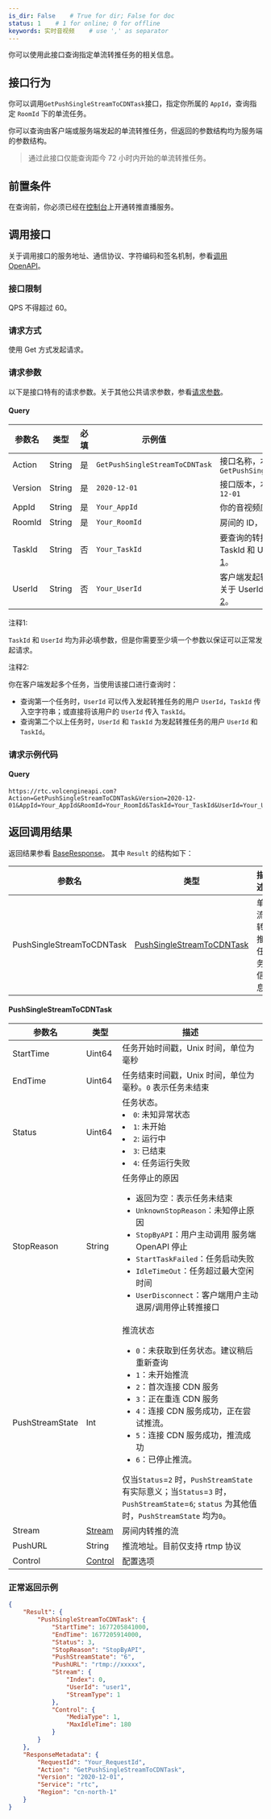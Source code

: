 ```yaml
---
is_dir: False    # True for dir; False for doc
status: 1    # 1 for online; 0 for offline
keywords: 实时音视频    # use ',' as separator
---
```


你可以使用此接口查询指定单流转推任务的相关信息。

## 接口行为

你可以调用`GetPushSingleStreamToCDNTask`接口，指定你所属的 `AppId`，查询指定 `RoomId` 下的单流任务。

你可以查询由客户端或服务端发起的单流转推任务，但返回的参数结构均为服务端的参数结构。

> 通过此接口仅能查询距今 72 小时内开始的单流转推任务。

## 前置条件

在查询前，你必须已经在[控制台](https://console.volcengine.com/rtc/cloudRTC)上开通转推直播服务。

## 调用接口

关于调用接口的服务地址、通信协议、字符编码和签名机制，参看[调用 OpenAPI](69828)。
### 接口限制

QPS 不得超过 60。

### 请求方式

使用 Get 方式发起请求。

### 请求参数

以下是接口特有的请求参数。关于其他公共请求参数，参看[请求参数](69828.md#requestparameters)。

#### Query

|  **参数名**  |  **类型**  |  **必填**  |  **示例值**  |  **描述**  |
| --- | --- | --- | --- | --- |
| Action | String | 是 | `GetPushSingleStreamToCDNTask` | 接口名称，本接口取值：`GetPushSingleStreamToCDNTask` |
| Version | String | 是 | `2020-12-01` | 接口版本，本接口取值：`2020-12-01`  |
| AppId | String | 是 | `Your_AppId` | 你的音视频应用的唯一标志 |
| RoomId | String | 是 | `Your_RoomId` | 房间的 ID，是房间的唯一标志 |
| TaskId | String | 否 | `Your_TaskId` | 要查询的转推任务 ID。关于 TaskId 和 UserId，请参看[注释1](#taskid)。|
| UserId | String | 否 | `Your_UserId` | 客户端发起转推任务的用户 ID。关于 UserId，详情请参看[注释2](#userid)。|

注释1: <span id="taskid">

`TaskId` 和 `UserId` 均为非必填参数，但是你需要至少填一个参数以保证可以正常发起请求。

注释2: <span id="userid">

你在客户端发起多个任务，当使用该接口进行查询时：
* 查询第一个任务时，`UserId` 可以传入发起转推任务的用户 `UserId`，`TaskId` 传入空字符串；或直接将该用户的 `UserId` 传入 `TaskId`。
* 查询第二个以上任务时，`UserId` 和 `TaskId` 为发起转推任务的用户 `UserId` 和 `TaskId`。

### 请求示例代码

#### Query

```
https://rtc.volcengineapi.com?Action=GetPushSingleStreamToCDNTask&Version=2020-12-01&AppId=Your_AppId&RoomId=Your_RoomId&TaskId=Your_TaskId&UserId=Your_UserId
```

## 返回调用结果

返回结果参看 [BaseResponse](69835.md#baseresponse)。
其中 `Result` 的结构如下：


|参数名 |类型 |描述 |
|---|---|---|
| PushSingleStreamToCDNTask | [PushSingleStreamToCDNTask](#pushsinglestreamtocdntask) | 单流转推任务信息 |

#### <span id="pushsinglestreamtocdntask"></span> PushSingleStreamToCDNTask
| **参数名** | **类型** | **描述** |
| --- | --- | --- |
| StartTime |Uint64 | 任务开始时间戳，Unix 时间，单位为毫秒 |
| EndTime | Uint64 | 任务结束时间戳，Unix 时间，单位为毫秒。`0` 表示任务未结束 |
| Status | Uint64 | 任务状态。<li>  `0`: 未知异常状态</li><li>`1`: 未开始 </li><li>`2`: 运行中</li><li>`3`: 已结束</li><li> `4`: 任务运行失败</li> |
| StopReason | String | 任务停止的原因<ul><li> 返回为空：表示任务未结束</li><li>`UnknownStopReason`：未知停止原因</li><li>`StopByAPI`：用户主动调用 服务端 OpenAPI 停止</li><li>`StartTaskFailed`：任务启动失败</li><li>`IdleTimeOut`：任务超过最大空闲时间</li><li> `UserDisconnect`：客户端用户主动退房/调用停止转推接口</li></ul> |
| PushStreamState | Int |推流状态<ul><li>`0`：未获取到任务状态。建议稍后重新查询</li><li>`1`：未开始推流</li><li>`2`：首次连接 CDN 服务</li><li>`3`：正在重连 CDN 服务</li><li>`4`：连接 CDN 服务成功，正在尝试推流。</li><li>`5`：连接 CDN 服务成功，推流成功</li><li>`6`：已停止推流。</li></ul>  仅当`Status`=`2` 时，`PushStreamState` 有实际意义；当`Status`=`3` 时，`PushStreamState`=`6`; `status` 为其他值时，`PushStreamState` 均为`0`。|
| Stream | [Stream](69835.md#stream-3) |  房间内转推的流 |
| PushURL | String |  推流地址。目前仅支持 rtmp 协议|
| Control | [Control](69835.md#control-3) | 配置选项 |


### 正常返回示例

```json
{
    "Result": {
        "PushSingleStreamToCDNTask": {
            "StartTime": 1677205841000,
            "EndTime": 1677205914000,
            "Status": 3,
            "StopReason": "StopByAPI",
            "PushStreamState": "6",            
            "PushURL": "rtmp://xxxxx",
            "Stream": {
                "Index": 0,
                "UserId": "user1",
                "StreamType": 1
            },
            "Control": {
                "MediaType": 1,
                "MaxIdleTime": 180
            }
        }
    },
    "ResponseMetadata": {
        "RequestId": "Your_RequestId",
        "Action": "GetPushSingleStreamToCDNTask",
        "Version": "2020-12-01",
        "Service": "rtc",
        "Region": "cn-north-1"
    }
}
```
